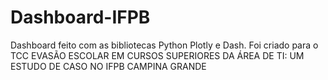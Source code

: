 # Dashboard-IFPB
Dashboard feito com as bibliotecas Python Plotly e Dash.
Foi criado para o TCC EVASÃO ESCOLAR EM CURSOS SUPERIORES DA ÁREA DE TI: UM ESTUDO DE CASO NO IFPB CAMPINA GRANDE
